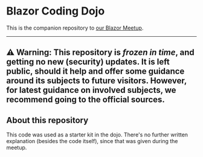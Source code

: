 # Blazor Coding Dojo

This is the companion repository to [our Blazor Meetup](https://www.meetup.com/Infi-Developers-Meetup/events/281090850/).

----
**⚠ Warning:** This repository is _frozen in time_, and getting no new (security) updates. It is left public, should it help and offer some guidance around its subjects to future visitors. However, for latest guidance on involved subjects, we recommend going to the official sources.
----

## About this repository

This code was used as a starter kit in the dojo.
There's no further written explanation (besides the code itself), since that was given during the meetup.
